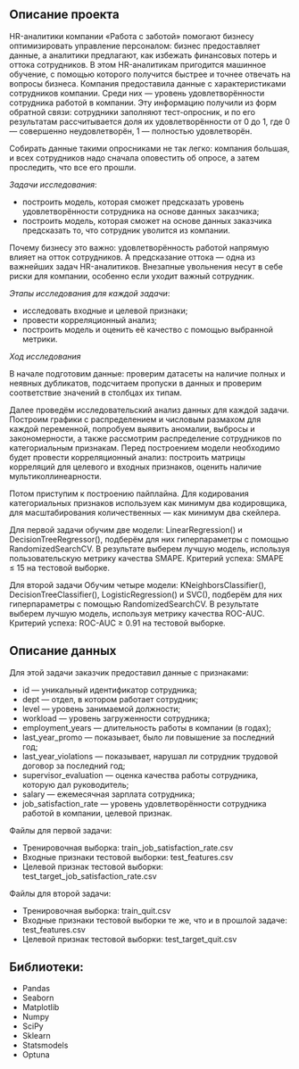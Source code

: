 ## Описание проекта

HR-аналитики компании «Работа с заботой» помогают бизнесу оптимизировать управление персоналом: бизнес предоставляет данные, а аналитики предлагают, как избежать финансовых потерь и оттока сотрудников. В этом HR-аналитикам пригодится машинное обучение, с помощью которого получится быстрее и точнее отвечать на вопросы бизнеса.
Компания предоставила данные с характеристиками сотрудников компании. Среди них — уровень удовлетворённости сотрудника работой в компании. Эту информацию получили из форм обратной связи: сотрудники заполняют тест-опросник, и по его результатам рассчитывается доля их удовлетворённости от 0 до 1, где 0 — совершенно неудовлетворён, 1 — полностью удовлетворён.

Собирать данные такими опросниками не так легко: компания большая, и всех сотрудников надо сначала оповестить об опросе, а затем проследить, что все его прошли.

*Задачи исследования*:
* построить модель, которая сможет предсказать уровень удовлетворённости сотрудника на основе данных заказчика;
* построить модель, которая сможет на основе данных заказчика предсказать то, что сотрудник уволится из компании.

Почему бизнесу это важно: удовлетворённость работой напрямую влияет на отток сотрудников. А предсказание оттока — одна из важнейших задач HR-аналитиков. Внезапные увольнения несут в себе риски для компании, особенно если уходит важный сотрудник.

*Этапы исследования для каждой задачи*:

* исследовать входные и целевой признаки;
* провести корреляционный анализ;
* построить модель и оценить её качество с помощью выбранной метрики.

*Ход исследования*

В начале подготовим данные: проверим датасеты на наличие полных и неявных дубликатов, подсчитаем пропуски в данных и проверим соответствие значений в столбцах их типам.

Далее проведём исследовательский анализ данных для каждой задачи. Построим графики с распределением и числовым размахом для каждой переменной, попробуем выявить аномалии, выбросы и закономерности, а также рассмотрим распределение сотрудников по категориальным признакам. Перед построением модели необходимо будет провести корреляционный анализ: построить матрицы корреляций для целевого и входных признаков, оценить наличие мультиколлинеарности.

Потом приступим к построению пайплайна. Для кодирования категориальных признаков используем как минимум два кодировщика, для масштабирования количественных — как минимум два скейлера. 

Для первой задачи обучим две модели: LinearRegression() и DecisionTreeRegressor(), подберём для них гиперпараметры с помощью RandomizedSearchCV. В результате выберем лучшую модель, используя пользовательскую метрику качества SMAPE. Критерий успеха: SMAPE ≤ 15 на тестовой выборке.

Для второй задачи Обучим четыре модели: KNeighborsClassifier(), DecisionTreeClassifier(), LogisticRegression() и SVC(), подберём для них гиперпараметры с помощью RandomizedSearchCV. В результате выберем лучшую модель, используя метрику качества ROC-AUC. Критерий успеха: ROC-AUC ≥ 0.91 на тестовой выборке. 

## Описание данных

Для этой задачи заказчик предоставил данные с признаками:

* id — уникальный идентификатор сотрудника;
* dept — отдел, в котором работает сотрудник;
* level — уровень занимаемой должности;
* workload — уровень загруженности сотрудника;
* employment_years — длительность работы в компании (в годах);
* last_year_promo — показывает, было ли повышение за последний год;
* last_year_violations — показывает, нарушал ли сотрудник трудовой договор за последний год;
* supervisor_evaluation — оценка качества работы сотрудника, которую дал руководитель;
* salary — ежемесячная зарплата сотрудника;
* job_satisfaction_rate — уровень удовлетворённости сотрудника работой в компании, целевой признак.

Файлы для первой задачи:

* Тренировочная выборка: train_job_satisfaction_rate.csv
* Входные признаки тестовой выборки: test_features.csv
* Целевой признак тестовой выборки: test_target_job_satisfaction_rate.csv

Файлы для второй задачи:

* Тренировочная выборка: train_quit.csv
* Входные признаки тестовой выборки те же, что и в прошлой задаче: test_features.csv
* Целевой признак тестовой выборки: test_target_quit.csv

## Библиотеки:

* Pandas
* Seaborn
* Matplotlib
* Numpy
* SciPy
* Sklearn
* Statsmodels
* Optuna
